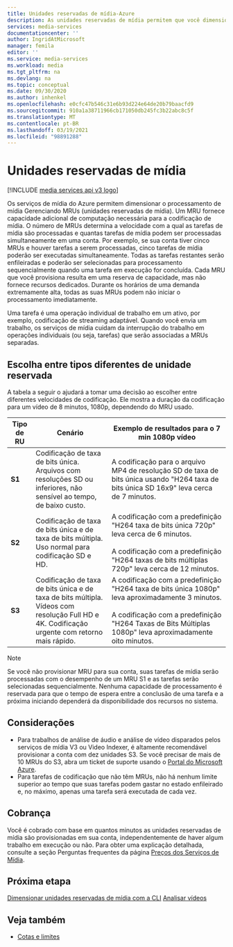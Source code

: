 ```yaml
---
title: Unidades reservadas de mídia-Azure
description: As unidades reservadas de mídia permitem que você dimensione o processo de mídia e determine a velocidade das tarefas de processamento de mídia.
services: media-services
documentationcenter: ''
author: IngridAtMicrosoft
manager: femila
editor: ''
ms.service: media-services
ms.workload: media
ms.tgt_pltfrm: na
ms.devlang: na
ms.topic: conceptual
ms.date: 09/30/2020
ms.author: inhenkel
ms.openlocfilehash: e0cfc47b546c31e6b93d224e64de20b79baacfd9
ms.sourcegitcommit: 910a1a38711966cb171050db245fc3b22abc8c5f
ms.translationtype: MT
ms.contentlocale: pt-BR
ms.lasthandoff: 03/19/2021
ms.locfileid: "98891288"
---
```

# <a name="media-reserved-units"></a>Unidades reservadas de mídia

[!INCLUDE [media services api v3 logo](./includes/v3-hr.md)]

Os serviços de mídia do Azure permitem dimensionar o processamento de mídia Gerenciando MRUs (unidades reservadas de mídia). Um MRU fornece capacidade adicional de computação necessária para a codificação de mídia. O número de MRUs determina a velocidade com a qual as tarefas de mídia são processadas e quantas tarefas de mídia podem ser processadas simultaneamente em uma conta. Por exemplo, se sua conta tiver cinco MRUs e houver tarefas a serem processadas, cinco tarefas de mídia poderão ser executadas simultaneamente. Todas as tarefas restantes serão enfileiradas e poderão ser selecionadas para processamento sequencialmente quando uma tarefa em execução for concluída. Cada MRU que você provisiona resulta em uma reserva de capacidade, mas não fornece recursos dedicados. Durante os horários de uma demanda extremamente alta, todas as suas MRUs podem não iniciar o processamento imediatamente.

Uma tarefa é uma operação individual de trabalho em um ativo, por exemplo, codificação de streaming adaptável. Quando você envia um trabalho, os serviços de mídia cuidam da interrupção do trabalho em operações individuais (ou seja, tarefas) que serão associadas a MRUs separadas.

## <a name="choosing-between-different-reserved-unit-types"></a>Escolha entre tipos diferentes de unidade reservada

A tabela a seguir o ajudará a tomar uma decisão ao escolher entre diferentes velocidades de codificação.  Ele mostra a duração da codificação para um vídeo de 8 minutos, 1080p, dependendo do MRU usado.

|Tipo de RU|Cenário|Exemplo de resultados para o 7 min 1080p vídeo |
|---|---|---|
| **S1**|Codificação de taxa de bits única. <br/>Arquivos com resoluções SD ou inferiores, não sensível ao tempo, de baixo custo.|A codificação para o arquivo MP4 de resolução SD de taxa de bits única usando "H264 taxa de bits única SD 16x9" leva cerca de 7 minutos.|
| **S2**|Codificação de taxa de bits única e de taxa de bits múltipla.<br/>Uso normal para codificação SD e HD.|A codificação com a predefinição "H264 taxa de bits única 720p" leva cerca de 6 minutos.<br/><br/>A codificação com a predefinição "H264 taxas de bits múltiplas 720p" leva cerca de 12 minutos.|
| **S3**|Codificação de taxa de bits única e de taxa de bits múltipla.<br/>Vídeos com resolução Full HD e 4K. Codificação urgente com retorno mais rápido.|A codificação com a predefinição "H264 taxa de bits única 1080p" leva aproximadamente 3 minutos.<br/><br/>A codificação com a predefinição "H264 Taxas de Bits Múltiplas 1080p" leva aproximadamente oito minutos.|

> [!NOTE]
> Se você não provisionar MRU para sua conta, suas tarefas de mídia serão processadas com o desempenho de um MRU S1 e as tarefas serão selecionadas sequencialmente. Nenhuma capacidade de processamento é reservada para que o tempo de espera entre a conclusão de uma tarefa e a próxima iniciando dependerá da disponibilidade dos recursos no sistema.

## <a name="considerations"></a>Considerações

* Para trabalhos de análise de áudio e análise de vídeo disparados pelos serviços de mídia V3 ou Video Indexer, é altamente recomendável provisionar a conta com dez unidades S3. Se você precisar de mais de 10 MRUs do S3, abra um ticket de suporte usando o [Portal do Microsoft Azure](https://portal.azure.com/).
* Para tarefas de codificação que não têm MRUs, não há nenhum limite superior ao tempo que suas tarefas podem gastar no estado enfileirado e, no máximo, apenas uma tarefa será executada de cada vez.

## <a name="billing"></a>Cobrança

Você é cobrado com base em quantos minutos as unidades reservadas de mídia são provisionadas em sua conta, independentemente de haver algum trabalho em execução ou não. Para obter uma explicação detalhada, consulte a seção Perguntas frequentes da página [Preços dos Serviços de Mídia](https://azure.microsoft.com/pricing/details/media-services/).

## <a name="next-step"></a>Próxima etapa
[Dimensionar unidades reservadas de mídia com a CLI](media-reserved-units-cli-how-to.md) 
 [Analisar vídeos](analyze-videos-tutorial-with-api.md)

## <a name="see-also"></a>Veja também

* [Cotas e limites](limits-quotas-constraints.md)
